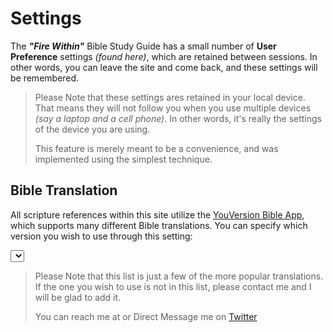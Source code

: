 <script src="fw.js"></script>

# Settings

The _**"Fire Within"**_ Bible Study Guide has a small number of **User
Preference** settings _(found here)_, which are retained between
sessions.  In other words, you can leave the site and come back, and
these settings will be remembered.

> Please Note that these settings ares retained in your local device.
> That means they will not follow you when you use multiple devices
> _(say a laptop and a cell phone)_.  In other words, it's really the
> settings of the device you are using.
> 
> This feature is merely meant to be a convenience, and was
> implemented using the simplest technique.


## Bible Translation

All scripture references within this site utilize the [YouVersion
Bible App](https://www.youversion.com/), which supports many different
Bible translations.  You can specify which version you wish to use
through this setting:

<select id="bibleTranslations"></select>
<script>
  fw.genBibleTranslationsSelection('bibleTranslations');
</script>

> Please Note that this list is just a few of the more popular
> translations.  If the one you wish to use is not in this list,
> please contact me and I will be glad to add it.
>
> You can reach me at
> <span id="inquire"></span>
> or Direct Message me on [Twitter](https://twitter.com/kevinast)

<script>
  fw.addInquire('Fire%20Within%20Bible%20Translation%20Request');
</script>
